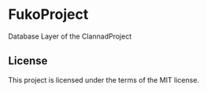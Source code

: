# FukoProject
Database Layer of the ClannadProject

        
## License

This project is licensed under the terms of the MIT license.